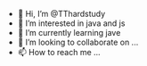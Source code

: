 - 👋 Hi, I’m @TThardstudy
- 👀 I’m interested in java and js
- 🌱 I’m currently learning jave
- 💞️ I’m looking to collaborate on ...
- 📫 How to reach me ...

<!---
TThardstudy/TThardstudy is a ✨ special ✨ repository because its `README.md` (this file) appears on your GitHub profile.
You can click the Preview link to take a look at your changes.
--->
